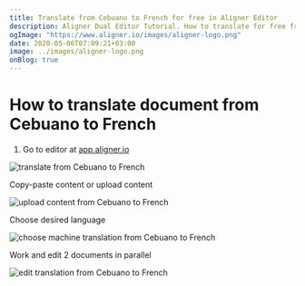 ```yaml
---
title: Translate from Cebuano to French for free in Aligner Editor
description: Aligner Dual Editor Tutorial. How to translate for free from Cebuano to French. Aligner is multilingual document management platform. 
ogImage: "https://www.aligner.io/images/aligner-logo.png"
date: 2020-05-06T07:09:21+03:00
image: ../images/aligner-logo.png
onBlog: true
---
```


# How to translate document from Cebuano to French

1. Go to editor at [app.aligner.io](https://app.aligner.io "Aligner App web page")

![translate from Cebuano to French](../aligner-blank-editor.png "translate from Cebuano to French")

Copy-paste content or upload content

![upload content from Cebuano to French](../aligner-uploaded-document.png "upload content from Cebuano to French")

Choose desired language

![choose machine translation from Cebuano to French](../aligner-language-dropdown.png "choose machine translation from Cebuano to French")

Work and edit 2 documents in parallel

![edit translation from Cebuano to French](../aligner-double-sitded-editor.png "edit translation from Cebuano to French")

